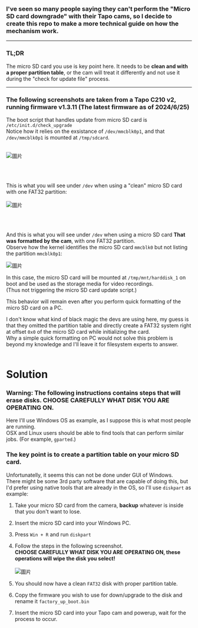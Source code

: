 ### I've seen so many people saying they can't perform the "Micro SD card downgrade" with their Tapo cams, so I decide to create this repo to make a more technical guide on how the mechanism work.
-----

### TL;DR
The micro SD card you use is key point here. It needs to be **clean and with a proper partition table**, or the cam will treat it differently and not use it during the "check for update file" process.


------

### The following screenshots are taken from a Tapo C210 v2, running firmware v1.3.11 (The latest firmware as of 2024/6/25)


The boot script that handles update from micro SD card is `/etc/init.d/check_upgrade` <br>
Notice how it relies on the exsistance of `/dev/mmcblk0p1`, and that `/dev/mmcblk0p1` is mounted at `/tmp/sdcard`. <br> <br>

![圖片](https://github.com/DrmnSamoLiu/Downgrading-Tapo-Cams/assets/36998819/65e5418f-1d00-43d3-bac3-243aa6a50063)



<br><br>

This is what you will see under `/dev` when using a "clean" micro SD card with one FAT32 partition:<br><br>
![圖片](https://github.com/DrmnSamoLiu/Downgrading-Tapo-Cams/assets/36998819/328770da-0b67-4a37-8159-44297bf554c6)



<br><br>

And this is what you will see under `/dev` when using a micro SD card **That was formatted by the cam**, with one FAT32 partition.<br>
Observe how the kernel identifies the micro SD card `mmcblk0` but not listing the partition `mmcblk0p1`:<br>

![圖片](https://github.com/DrmnSamoLiu/Downgrading-Tapo-Cams/assets/36998819/6d9acf97-721c-45ab-b269-786d74790660)


In this case, the micro SD card will be mounted at `/tmp/mnt/harddisk_1` on boot and be used as the storage media for video recordings.<br>
(Thus not triggering the micro SD card update script.)
<br>

This behavior will remain even after you perform quick formatting of the micro SD card on a PC.<br>

I don't know what kind of black magic the devs are using here, my guess is that they omitted the partition table and directly create a FAT32 system right at offset `0x0` of the micro SD card while initializing the card.<br>
Why a simple quick formatting on PC would not solve this problem is beyond my knowledge and I'll leave it for filesystem experts to answer.
<br><br>

# Solution

### Warning: The following instructions contains steps that will erase disks. CHOOSE CAREFULLY WHAT DISK YOU ARE OPERATING ON.

Here I'll use Windows OS as example, as I suppose this is what most people are running. <br>
OSX and Linux users should be able to find tools that can perform similar jobs. (For example, `gparted`.)

### The key point is to **create a partition table** on your micro SD card. <br>
Unfortunatelly, it seems this can not be done under GUI of Windows. <br>
 There might be some 3rd party software that are capable of doing this, but I'd prefer using native tools that are already in the OS, so I'll use `diskpart` as example:

1. Take your micro SD card from the camera, **backup** whatever is inside that you don't want to lose.
2. Insert the micro SD card into your Windows PC.
3. Press `Win + R` and run `diskpart`
4. Follow the steps in the following screenshot. <br>
****CHOOSE CAREFULLY WHAT DISK YOU ARE OPERATING ON, these operations will wipe the disk you select!**** <br> <br>
![圖片](https://github.com/DrmnSamoLiu/Downgrading-Tapo-Cams/assets/36998819/e7fcf56e-7735-4117-9943-2ba1e72b1d88)


5. You should now have a clean `FAT32` disk with proper partition table.
6. Copy the firmware you wish to use for down/upgrade to the disk and rename it `factory_up_boot.bin`
7. Insert the micro SD card into your Tapo cam and powerup, wait for the process to occur.
